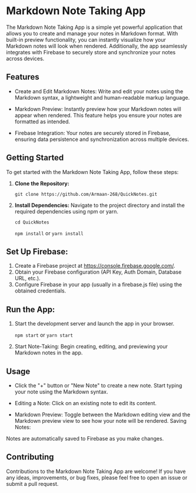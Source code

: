 # Markdown Note Taking App

The Markdown Note Taking App is a simple yet powerful application that allows you to create and manage your notes in Markdown format. With built-in preview functionality, you can instantly visualize how your Markdown notes will look when rendered. Additionally, the app seamlessly integrates with Firebase to securely store and synchronize your notes across devices.

## Features

- Create and Edit Markdown Notes: Write and edit your notes using the Markdown syntax, a lightweight and human-readable markup language.

- Markdown Preview: Instantly preview how your Markdown notes will appear when rendered. This feature helps you ensure your notes are formatted as intended.

- Firebase Integration: Your notes are securely stored in Firebase, ensuring data persistence and synchronization across multiple devices.

## Getting Started

To get started with the Markdown Note Taking App, follow these steps:

1. **Clone the Repository:**
   
   `git clone https://github.com/Armaan-268/QuickNotes.git`
2. **Install Dependencies:**
Navigate to the project directory and install the required dependencies using npm or yarn.

   `cd QuickNotes`

   `npm install` or `yarn install`

## Set Up Firebase:

1. Create a Firebase project at https://console.firebase.google.com/.
2. Obtain your Firebase configuration (API Key, Auth Domain, Database URL, etc.).
3. Configure Firebase in your app (usually in a firebase.js file) using the obtained credentials.

## Run the App:
 1. Start the development server and launch the app in your browser.

    `npm start`
    or
    `yarn start`

 2. Start Note-Taking:
   Begin creating, editing, and previewing your Markdown notes in the app.

## Usage

- Click the "+" button or "New Note" to create a new note.
Start typing your note using the Markdown syntax.

- Editing a Note:
Click on an existing note to edit its content.

- Markdown Preview:
Toggle between the Markdown editing view and the Markdown preview view to see how your note will be rendered.
Saving Notes:

Notes are automatically saved to Firebase as you make changes.

## Contributing
Contributions to the Markdown Note Taking App are welcome! If you have any ideas, improvements, or bug fixes, please feel free to open an issue or submit a pull request.
